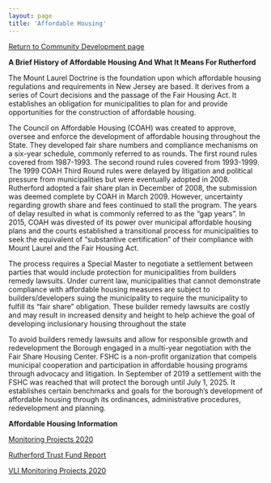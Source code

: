 ```yaml
---
layout: page
title: 'Affordable Housing'
---
```


[Return to Community Development page](/community-development/)


**A Brief History of Affordable Housing And What It Means For Rutherford**

The Mount Laurel Doctrine is the foundation upon which affordable housing regulations and requirements in New Jersey are based. It derives from a series of Court decisions and the passage of the Fair Housing Act. It establishes an obligation for municipalities to plan for and provide opportunities for the construction of affordable housing.

The Council on Affordable Housing (COAH) was created to approve, oversee and enforce the development of affordable housing throughout the State. They developed fair share numbers and compliance mechanisms on a six-year schedule, commonly referred to as rounds. The first round rules covered from 1987-1993. The second round rules covered from 1993-1999.
The 1999 COAH Third Round rules were delayed by litigation and political pressure from municipalities but were eventually adopted in 2008. Rutherford adopted a fair share plan in December of 2008, the submission was deemed complete by COAH in March 2009. However, uncertainty regarding growth share and fees continued to stall the program. The years of delay resulted in what is commonly referred to as the “gap years”. In 2015, COAH was divested of its power over municipal affordable housing plans and the courts established a transitional process for municipalities to seek the equivalent of “substantive certification” of their compliance with Mount Laurel and the Fair Housing Act.

The process requires a Special Master to negotiate a settlement between parties that would include protection for municipalities from builders remedy lawsuits. Under current law, municipalities that cannot demonstrate compliance with affordable housing measures are subject to builders/developers suing the municipality to require the municipality to fulfill its “fair share” obligation. These builder remedy lawsuits are costly and may result in increased density and height to help achieve the goal of developing inclusionary housing throughout the state

To avoid builders remedy lawsuits and allow for responsible growth and redevelopment the Borough engaged in a multi-year negotiation with the Fair Share Housing Center. FSHC is a non-profit organization that compels municipal cooperation and participation in affordable housing programs through advocacy and litigation. In September of 2019 a settlement with the FSHC was reached that will protect the borough until July 1, 2025. It establishes certain benchmarks and goals for the borough’s development of affordable housing through its ordinances, administrative procedures, redevelopment and planning.

**Affordable Housing Information**

[Monitoring Projects 2020](https://storage.googleapis.com/static.rutherford-nj.com/community-development/Monitoring%20Projects%202020%20-%20Rutherford.pdf)

[Rutherford Trust Fund Report](https://storage.googleapis.com/static.rutherford-nj.com/community-development/Rutherford%20Trust%20Fund%20Report%2012_31_2019%20(1).pdf)

[VLI Monitoring Projects 2020](https://storage.googleapis.com/static.rutherford-nj.com/community-development/VLI%20Monitoring%20Projects%202020%20-%20Rutherford.pdf)
